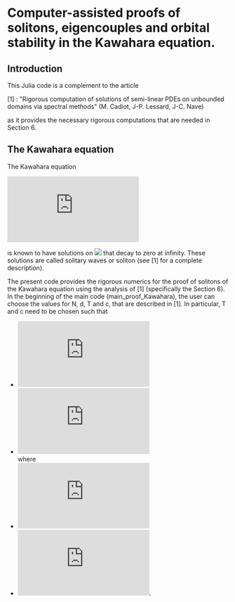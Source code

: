 # Computer-assisted proofs of solitons, eigencouples and orbital stability in the Kawahara equation.


## Introduction

This Julia code is a complement to the article 

[1] : "Rigorous computation of solutions of semi-linear PDEs on unbounded domains via spectral methods" (M. Cadiot, J-P. Lessard, J-C. Nave)

as it provides the necessary rigorous computations that are needed in Section 6.


## The Kawahara equation

The Kawahara equation

 ![equation](http://latex.codecogs.com/gif.latex?%5Clambda_2u%27%27%27%27%20%2B%20%5Clambda_1u%27%27%20%2B%20u%20%2B%20%5Clambda_3u%5E2%20%3D%200)
 
is known to have solutions on <img src="https://latex.codecogs.com/gif.latex?\mathbb{R}" /> that decay to zero at infinity. These solutions are called solitary waves or soliton (see [1] for a complete description).

The present code provides the rigorous numerics for the proof of solitons of the Kawahara equation using the analysis of [1] (specifically the Section 6). In the beginning of the main code (main_proof_Kawahara), the user can choose the values for N, d, T and c, that are described in [1]. In particular, T and c need to be chosen such that
 - ![equation](http://latex.codecogs.com/gif.latex?0%20%5Cleq%20%20T%20%3C%200.397)   
 - ![equation](http://latex.codecogs.com/gif.latex?c%20%3C%201-%20%5Cfrac%7Ba%28T%29%5E2%7D%7B4b%28T%29%5E2%7D)    
where
- ![equation](http://latex.codecogs.com/gif.latex?a%28T%29%20%3D%20%5Cfrac%7B1-3T%7D%7B6%7D)   
- ![equation](http://latex.codecogs.com/gif.latex?b%28T%29%20%3D%20%5Cfrac%7B19%20-%2030T%20-%2045T%5E2%7D%7B360%7D).   


